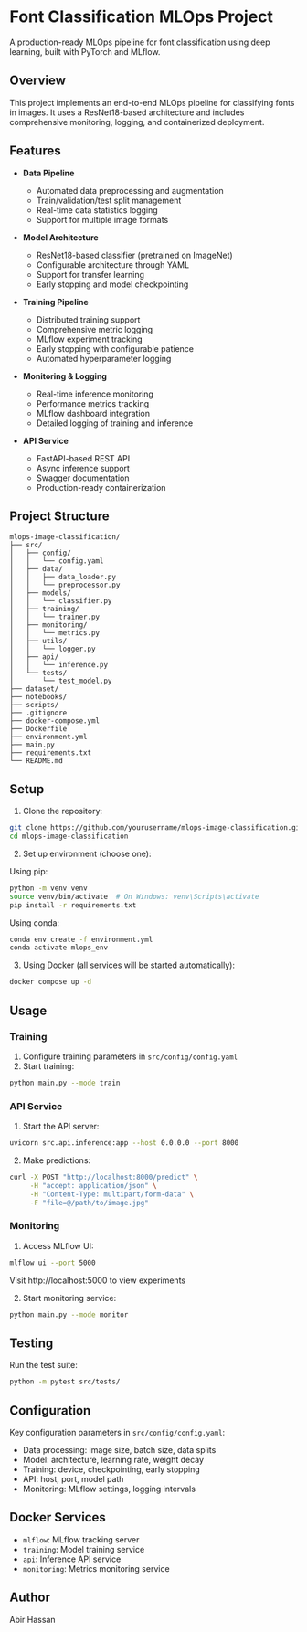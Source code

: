 # Font Classification MLOps Project

A production-ready MLOps pipeline for font classification using deep learning, built with PyTorch and MLflow.

## Overview

This project implements an end-to-end MLOps pipeline for classifying fonts in images. It uses a ResNet18-based architecture and includes comprehensive monitoring, logging, and containerized deployment.

## Features

- **Data Pipeline**
  - Automated data preprocessing and augmentation
  - Train/validation/test split management
  - Real-time data statistics logging
  - Support for multiple image formats

- **Model Architecture**
  - ResNet18-based classifier (pretrained on ImageNet)
  - Configurable architecture through YAML
  - Support for transfer learning
  - Early stopping and model checkpointing

- **Training Pipeline**
  - Distributed training support
  - Comprehensive metric logging
  - MLflow experiment tracking
  - Early stopping with configurable patience
  - Automated hyperparameter logging

- **Monitoring & Logging**
  - Real-time inference monitoring
  - Performance metrics tracking
  - MLflow dashboard integration
  - Detailed logging of training and inference

- **API Service**
  - FastAPI-based REST API
  - Async inference support
  - Swagger documentation
  - Production-ready containerization

## Project Structure

```
mlops-image-classification/
├── src/
│   ├── config/
│   │   └── config.yaml
│   ├── data/
│   │   ├── data_loader.py
│   │   └── preprocessor.py
│   ├── models/
│   │   └── classifier.py
│   ├── training/
│   │   └── trainer.py
│   ├── monitoring/
│   │   └── metrics.py
│   ├── utils/
│   │   └── logger.py
│   ├── api/
│   │   └── inference.py
│   └── tests/
│       └── test_model.py
├── dataset/
├── notebooks/
├── scripts/
├── .gitignore
├── docker-compose.yml
├── Dockerfile
├── environment.yml
├── main.py
├── requirements.txt
└── README.md
```

## Setup

1. Clone the repository:
```bash
git clone https://github.com/yourusername/mlops-image-classification.git
cd mlops-image-classification
```

2. Set up environment (choose one):

Using pip:
```bash
python -m venv venv
source venv/bin/activate  # On Windows: venv\Scripts\activate
pip install -r requirements.txt
```

Using conda:
```bash
conda env create -f environment.yml
conda activate mlops_env
```

3. Using Docker (all services will be started automatically):
```bash
docker compose up -d
```

## Usage

### Training

1. Configure training parameters in `src/config/config.yaml`
2. Start training:
```bash
python main.py --mode train
```

### API Service

1. Start the API server:
```bash
uvicorn src.api.inference:app --host 0.0.0.0 --port 8000
```

2. Make predictions:
```bash
curl -X POST "http://localhost:8000/predict" \
     -H "accept: application/json" \
     -H "Content-Type: multipart/form-data" \
     -F "file=@/path/to/image.jpg"
```

### Monitoring

1. Access MLflow UI:
```bash
mlflow ui --port 5000
```
Visit http://localhost:5000 to view experiments

2. Start monitoring service:
```bash
python main.py --mode monitor
```

## Testing

Run the test suite:
```bash
python -m pytest src/tests/
```

## Configuration

Key configuration parameters in `src/config/config.yaml`:

- Data processing: image size, batch size, data splits
- Model: architecture, learning rate, weight decay
- Training: device, checkpointing, early stopping
- API: host, port, model path
- Monitoring: MLflow settings, logging intervals

## Docker Services

- `mlflow`: MLflow tracking server
- `training`: Model training service
- `api`: Inference API service
- `monitoring`: Metrics monitoring service

## Author

Abir Hassan

